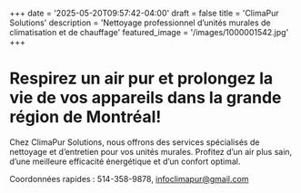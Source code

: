 +++
date = '2025-05-20T09:57:42-04:00'
draft = false
title = 'ClimaPur Solutions'
description = 'Nettoyage professionnel d’unités murales de climatisation et de chauffage'
featured_image = '/images/1000001542.jpg'
+++

# Respirez un air pur et prolongez la vie de vos appareils dans la grande région de Montréal!


Chez ClimaPur Solutions, nous offrons des services spécialisés de nettoyage et d’entretien pour vos unités murales. Profitez d’un air plus sain, d’une meilleure efficacité énergétique et d’un confort optimal.


Coordonnées rapides : 514-358-9878, infoclimapur@gmail.com